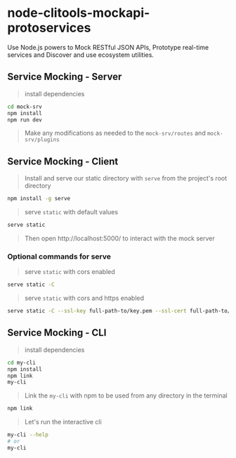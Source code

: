# node-clitools-mockapi-protoservices

Use Node.js powers to Mock RESTful JSON APIs, Prototype real-time services and Discover and use ecosystem utilities.


## Service Mocking - Server

> install dependencies
```sh
cd mock-srv
npm install
npm run dev
``` 

> Make any modifications as needed to the `mock-srv/routes` and `mock-srv/plugins`

## Service Mocking - Client

> Install and serve our static directory with `serve` from the project's root directory

```sh
npm install -g serve
```

> serve `static` with default values
```sh
serve static
```
> Then open http://localhost:5000/ to interact with the mock server

### Optional commands for serve

> serve `static` with cors enabled
```sh
serve static -C
```

> serve `static` with cors and https enabled
```sh
serve static -C --ssl-key full-path-to/key.pem --ssl-cert full-path-to/cert.pem
```

## Service Mocking - CLI

> install dependencies
```sh
cd my-cli
npm install
npm link
my-cli
``` 

> Link the `my-cli` with npm to be used from any directory in the terminal
```sh
npm link
``` 

> Let's run the interactive cli
```sh
my-cli --help
# or
my-cli
``` 